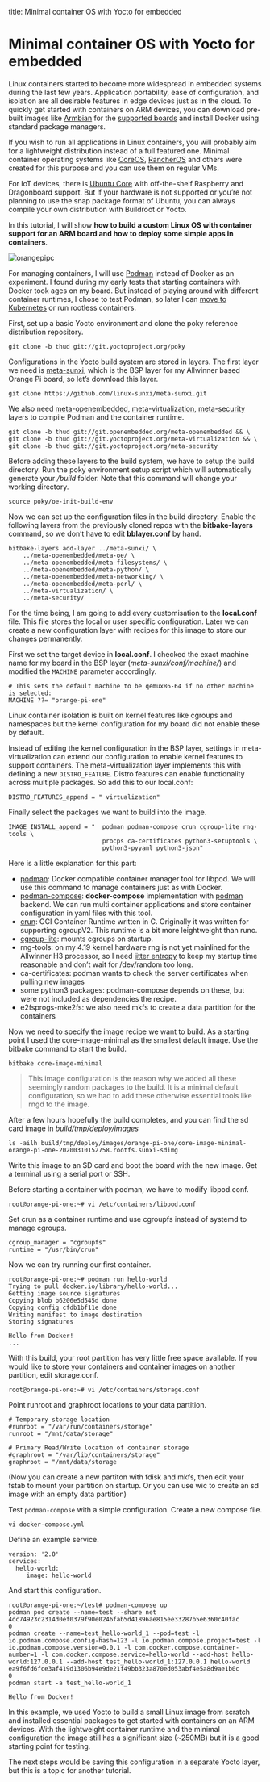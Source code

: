 title: Minimal container OS with Yocto for embedded

# Minimal container OS with Yocto for embedded

Linux containers started to become more widespread in embedded systems
during the last few years. Application portability, ease of
configuration, and isolation are all desirable features in edge devices
just as in the cloud. To quickly get started with containers on ARM
devices, you can download pre-built images like
[Armbian](https://www.armbian.com) for the [supported
boards](https://www.armbian.com/download/) and install Docker using
standard package managers.

If you wish to run all applications in Linux containers, you will
probably aim for a lightweight distribution instead of a full featured
one. Minimal container operating systems like
[CoreOS](https://access.redhat.com/documentation/en-us/openshift_container_platform/4.1/html/architecture/architecture-rhcos),
[RancherOS](https://rancher.com/rancher-os/) and others were created for
this purpose and you can use them on regular VMs.

For IoT devices, there is [Ubuntu Core](https://ubuntu.com/download/iot)
with off-the-shelf Raspberry and Dragonboard support. But if your
hardware is not supported or you’re not planning to use the snap package
format of Ubuntu, you can always compile your own distribution with
Buildroot or Yocto.

In this tutorial, I will show **how to build a custom Linux OS with
container support for an ARM board and how to deploy some simple apps in
containers**.

![orangepipc](/images/orangepipc.png)

For managing containers, I will use [Podman](https://podman.io) instead
of Docker as an experiment. I found during my early tests that starting
containers with Docker took ages on my board. But instead of playing
around with different container runtimes, I chose to test Podman, so
later I can [move to
Kubernetes](https://developers.redhat.com/blog/2019/01/29/podman-kubernetes-yaml/)
or run rootless containers.

First, set up a basic Yocto environment and clone the poky reference
distribution repository.

    git clone -b thud git://git.yoctoproject.org/poky

Configurations in the Yocto build system are stored in layers. The first
layer we need is
[meta-sunxi](https://github.com/linux-sunxi/meta-sunxi), which is the
BSP layer for my Allwinner based Orange Pi board, so let’s download this
layer.

    git clone https://github.com/linux-sunxi/meta-sunxi.git

We also need
[meta-openembedded](http://git.openembedded.org/meta-openembedded),
[meta-virtualization](https://git.yoctoproject.org/cgit/cgit.cgi/meta-virtualization/),
[meta-security](https://git.yoctoproject.org/cgit/cgit.cgi/meta-security)
layers to compile Podman and the container runtime.

    git clone -b thud git://git.openembedded.org/meta-openembedded && \
    git clone -b thud git://git.yoctoproject.org/meta-virtualization && \
    git clone -b thud git://git.yoctoproject.org/meta-security

Before adding these layers to the build system, we have to setup the
build directory. Run the poky environment setup script which will
automatically generate your */build* folder. Note that this command will
change your working directory.

    source poky/oe-init-build-env

Now we can set up the configuration files in the build directory. Enable
the following layers from the previously cloned repos with the
**bitbake-layers** command, so we don’t have to edit **bblayer.conf** by
hand.

    bitbake-layers add-layer ../meta-sunxi/ \
      	../meta-openembedded/meta-oe/ \
    	../meta-openembedded/meta-filesystems/ \
      	../meta-openembedded/meta-python/ \
    	../meta-openembedded/meta-networking/ \
    	../meta-openembedded/meta-perl/ \
    	../meta-virtualization/ \
    	../meta-security/

For the time being, I am going to add every customisation to the
**local.conf** file. This file stores the local or user specific
configuration. Later we can create a new configuration layer with
recipes for this image to store our changes permanently.

First we set the target device in **local.conf**. I checked the exact
machine name for my board in the BSP layer (*meta-sunxi/conf/machine/*)
and modified the `MACHINE` parameter accordingly.

    # This sets the default machine to be qemux86-64 if no other machine is selected:
    MACHINE ??= "orange-pi-one"

Linux container isolation is built on kernel features like cgroups and
namespaces but the kernel configuration for my board did not enable
these by default.

Instead of editing the kernel configuration in the BSP layer, settings
in meta-virtualization can extend our configuration to enable kernel
features to support containers. The meta-virtualization layer implements
this with defining a new `DISTRO_FEATURE`. Distro features can enable
functionality across multiple packages. So add this to our local.conf:

    DISTRO_FEATURES_append = " virtualization"

Finally select the packages we want to build into the image.

    IMAGE_INSTALL_append = "  podman podman-compose crun cgroup-lite rng-tools \
                              procps ca-certificates python3-setuptools \
                              python3-pyyaml python3-json"

Here is a little explanation for this part:

  - [podman](https://github.com/containers/libpod): Docker compatible
    container manager tool for libpod. We will use this command to
    manage containers just as with Docker.
  - [podman-compose](https://github.com/containers/podman-compose):
    **docker-compose** implementation with [podman](https://podman.io/)
    backend. We can run multi container applications and store container
    configuration in yaml files with this tool.
  - [crun](https://github.com/containers/crun): OCI Container Runtime
    written in C. Originally it was written for supporting cgroupV2.
    This runtime is a bit more leightweight than runc.
  - [cgroup-lite](http://git.yoctoproject.org/cgit/cgit.cgi/meta-virtualization/tree/recipes-containers/cgroup-lite/cgroup-lite_1.1.bb?h=fido):
    mounts cgroups on startup.
  - rng-tools: on my 4.19 kernel hardware rng is not yet mainlined for
    the Allwinner H3 processor, so I need [jitter
    entropy](https://lwn.net/Articles/642166/) to keep my startup time
    reasonable and don’t wait for /dev/random too long.
  - ca-certificates: podman wants to check the server certificates when
    pulling new images
  - some python3 packages: podman-compose depends on these, but were not
    included as dependencies the recipe.
  - e2fsprogs-mke2fs: we also need mkfs to create a data partition for
    the containers

Now we need to specify the image recipe we want to build. As a starting
point I used the core-image-minimal as the smallest default image. Use
the bitbake command to start the build.

    bitbake core-image-minimal

> This image configuration is the reason why we added all these
> seemingly random packages to the build. It is a minimal default
> configuration, so we had to add these otherwise essential tools like
> rngd to the image.

After a few hours hopefully the build completes, and you can find the sd
card image in *build/tmp/deploy/images*

    ls -ailh build/tmp/deploy/images/orange-pi-one/core-image-minimal-orange-pi-one-20200310152758.rootfs.sunxi-sdimg

Write this image to an SD card and boot the board with the new image.
Get a terminal using a serial port or SSH.

Before starting a container with podman, we have to modify libpod.conf.

    root@orange-pi-one:~# vi /etc/containers/libpod.conf

Set crun as a container runtime and use cgroupfs instead of systemd to
manage cgroups.

    cgroup_manager = "cgroupfs"
    runtime = "/usr/bin/crun"

Now we can try running our first container.

    root@orange-pi-one:~# podman run hello-world
    Trying to pull docker.io/library/hello-world...
    Getting image source signatures
    Copying blob b6206e5d545d done
    Copying config cfdb1bf11e done
    Writing manifest to image destination
    Storing signatures
    
    Hello from Docker!
    ...

With this build, your root partition has very little free space
available. If you would like to store your containers and container
images on another partition, edit storage.conf.

    root@orange-pi-one:~# vi /etc/containers/storage.conf

Point runroot and graphroot locations to your data partition.

    # Temporary storage location
    #runroot = "/var/run/containers/storage"
    runroot = "/mnt/data/storage"
    
    # Primary Read/Write location of container storage
    #graphroot = "/var/lib/containers/storage"
    graphroot = "/mnt/data/storage

(Now you can create a new partiton with fdisk and mkfs, then edit your
fstab to mount your partition on startup. Or you can use wic to create
an sd image with an empty data partition)

Test `podman-compose` with a simple configuration. Create a new compose
file.

    vi docker-compose.yml

Define an example service.

    version: '2.0'
    services:
      hello-world:
         image: hello-world

And start this configuration.

    root@orange-pi-one:~/test# podman-compose up
    podman pod create --name=test --share net
    4dc74923c2314d0ef0379f90e0246fab5d41896ae815ee33287b5e6360c40fac
    0
    podman create --name=test_hello-world_1 --pod=test -l io.podman.compose.config-hash=123 -l io.podman.compose.project=test -l io.podman.compose.version=0.0.1 -l com.docker.compose.container-number=1 -l com.docker.compose.service=hello-world --add-host hello-world:127.0.0.1 --add-host test_hello-world_1:127.0.0.1 hello-world
    ea9f6fd6fce3af419d1306b94e9de21f49bb323a870ed053abf4e5a8d9ae1b0c
    0
    podman start -a test_hello-world_1

    Hello from Docker!

In this example, we used Yocto to build a small Linux image from scratch
and installed essential packages to get started with containers on an
ARM devices. With the lightweight container runtime and the minimal
configuration the image still has a significant size (\~250MB) but it is
a good starting point for testing.

The next steps would be saving this configuration in a separate Yocto
layer, but this is a topic for another tutorial.
